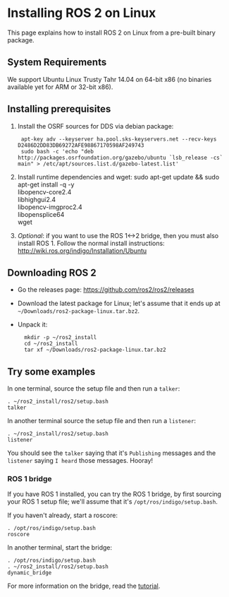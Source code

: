 # Installing ROS 2 on Linux
This page explains how to install ROS 2 on Linux from a pre-built binary package.

## System Requirements
We support Ubuntu Linux Trusty Tahr 14.04 on 64-bit x86 (no binaries available yet for ARM or 32-bit x86).

## Installing prerequisites
1. Install the OSRF sources for DDS via debian package:

        apt-key adv --keyserver ha.pool.sks-keyservers.net --recv-keys D2486D2DD83DB69272AFE98867170598AF249743
        sudo bash -c 'echo "deb http://packages.osrfoundation.org/gazebo/ubuntu `lsb_release -cs` main" > /etc/apt/sources.list.d/gazebo-latest.list'
1. Install runtime dependencies and wget:
        sudo apt-get update && sudo apt-get install -q -y \
            libopencv-core2.4 \
            libhighgui2.4 \
            libopencv-imgproc2.4 \
            libopensplice64 \
            wget
1. *Optional*: if you want to use the ROS 1<->2 bridge, then you must also install ROS 1.  Follow the normal install instructions: http://wiki.ros.org/indigo/Installation/Ubuntu

## Downloading ROS 2
* Go the releases page: https://github.com/ros2/ros2/releases
* Download the latest package for Linux; let's assume that it ends up at `~/Downloads/ros2-package-linux.tar.bz2`.
* Unpack it:

        mkdir -p ~/ros2_install
        cd ~/ros2_install
        tar xf ~/Downloads/ros2-package-linux.tar.bz2

## Try some examples
In one terminal, source the setup file and then run a `talker`:

    . ~/ros2_install/ros2/setup.bash
    talker
In another terminal source the setup file and then run a `listener`:

    . ~/ros2_install/ros2/setup.bash
    listener
You should see the `talker` saying that it's `Publishing` messages and the `listener` saying `I heard` those messages.
Hooray!

### ROS 1 bridge
If you have ROS 1 installed, you can try the ROS 1 bridge, by first sourcing your ROS 1 setup file; we'll assume that it's `/opt/ros/indigo/setup.bash`.

If you haven't already, start a roscore:

    . /opt/ros/indigo/setup.bash
    roscore

In another terminal, start the bridge:

    . /opt/ros/indigo/setup.bash
    . ~/ros2_install/ros2/setup.bash
    dynamic_bridge
For more information on the bridge, read the [tutorial](https://github.com/ros2/ros1_bridge/blob/master/README.md).